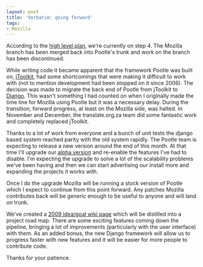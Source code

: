 ```yaml
---
layout: post
title: 'Verbatim: going forward'
tags:
- Mozilla
---
```

<p>According to the <a href="/blog/2008/11/19/high-level-verbatim-plan/">high level plan</a>, we're currently on step 4.  The Mozilla branch has been merged back into Pootle's trunk and work on the branch has been discontinued.</p>
<p>While writing code it became apparent that the framework Pootle was built on, <a href="http://jtoolkit.sourceforge.net/">jToolkit</a>, had some shortcomings that were making it difficult to work with (not to mention development had been stopped on it since 2006).  The decision was made to migrate the back end of Pootle from jToolkit to <a href="http://www.djangoproject.com/">Django</a>.  This wasn't something I had counted on when I originally made the time line for Mozilla using Pootle but it was a necessary delay.  During the transition, forward progress, at least on the Mozilla side, was halted.  In November and December, the translate.org.za team did some fantastic work and completely replaced jToolkit.</p>
<p>Thanks to a lot of work from everyone and a bunch of unit tests the django based system reached parity with the old system rapidly.  The Pootle team is expecting to release a new version around the end of this month.  At that time I'll upgrade our <a href="https://sm-cms01.mozilla.com:8081/">alpha version</a> and re-enable the features I've had to disable.  I'm expecting the upgrade to solve a lot of the scalability problems we've been having and then we can start advertising our install more and expanding the projects it works with.</p>
<p>Once I do the upgrade Mozilla will be running a stock version of Pootle which I expect to continue from this point forward.  Any patches Mozilla contributes back will be generic enough to be useful to anyone and will land on trunk.</p>
<p>We've created a <a href="http://translate.sourceforge.net/wiki/pootle/planning/2009/goals">2009 idea/goal wiki page</a> which will be distilled into a project road map.  There are some exciting features coming down the pipeline, bringing a lot of improvements (particularly with the user interface) with them.  As an added bonus, the new Django framework will allow us to progress faster with new features and it will be easier for more people to contribute code.</p>
<p>Thanks for your patience.</p>
